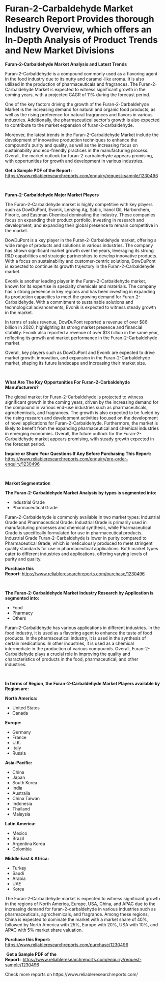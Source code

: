 <p><h1>Furan-2-Carbaldehyde Market Research Report Provides thorough Industry Overview, which offers an In-Depth Analysis of Product Trends and New Market Divisions</h1></p><p><strong>Furan-2-Carbaldehyde Market Analysis and Latest Trends</strong></p>
<p><p>Furan-2-Carbaldehyde is a compound commonly used as a flavoring agent in the food industry due to its nutty and caramel-like aroma. It is also utilized in the production of pharmaceuticals and fragrances. The Furan-2-Carbaldehyde Market is expected to witness significant growth in the coming years, with a projected CAGR of 11% during the forecast period.</p><p>One of the key factors driving the growth of the Furan-2-Carbaldehyde Market is the increasing demand for natural and organic food products, as well as the rising preference for natural fragrances and flavors in various industries. Additionally, the pharmaceutical sector's growth is also expected to contribute to the market expansion of furan-2-carbaldehyde.</p><p>Moreover, the latest trends in the Furan-2-Carbaldehyde Market include the development of innovative production techniques to enhance the compound's purity and quality, as well as the increasing focus on sustainability and eco-friendly practices in the manufacturing process. Overall, the market outlook for furan-2-carbaldehyde appears promising, with opportunities for growth and development in various industries.</p></p>
<p><strong>Get a Sample PDF of the Report:&nbsp;</strong> <a href="https://www.reliableresearchreports.com/enquiry/request-sample/1230496">https://www.reliableresearchreports.com/enquiry/request-sample/1230496</a></p>
<p>&nbsp;</p>
<p><strong>Furan-2-Carbaldehyde Major Market Players</strong></p>
<p><p>The Furan-2-Carbaldehyde market is highly competitive with key players such as DowDuPont, Evonik, Lenzing Ag, Sabic, Iranol Oil, Harborchem, Finoric, and Eastman Chemical dominating the industry. These companies focus on expanding their product portfolio, investing in research and development, and expanding their global presence to remain competitive in the market.</p><p>DowDuPont is a key player in the Furan-2-Carbaldehyde market, offering a wide range of products and solutions in various industries. The company has shown significant market growth over the years, leveraging its strong R&D capabilities and strategic partnerships to develop innovative products. With a focus on sustainability and customer-centric solutions, DowDuPont is expected to continue its growth trajectory in the Furan-2-Carbaldehyde market.</p><p>Evonik is another leading player in the Furan-2-Carbaldehyde market, known for its expertise in specialty chemicals and materials. The company has a strong presence in key regions and has been investing in expanding its production capacities to meet the growing demand for Furan-2-Carbaldehyde. With a commitment to sustainable solutions and technological advancements, Evonik is expected to witness steady growth in the market.</p><p>In terms of sales revenue, DowDuPont reported a revenue of over $86 billion in 2020, highlighting its strong market presence and financial stability. Evonik also reported a revenue of over $13 billion in the same year, reflecting its growth and market performance in the Furan-2-Carbaldehyde market.</p><p>Overall, key players such as DowDuPont and Evonik are expected to drive market growth, innovation, and expansion in the Furan-2-Carbaldehyde market, shaping its future landscape and increasing their market size.</p></p>
<p>&nbsp;</p>
<p><strong>What Are The Key Opportunities For Furan-2-Carbaldehyde Manufacturers?</strong></p>
<p><p>The global market for Furan-2-Carbaldehyde is projected to witness significant growth in the coming years, driven by the increasing demand for the compound in various end-use industries such as pharmaceuticals, agrochemicals, and fragrances. The growth is also expected to be fueled by the rising research and development activities focused on the development of novel applications for Furan-2-Carbaldehyde. Furthermore, the market is likely to benefit from the expanding pharmaceutical and chemical industries in emerging economies. Overall, the future outlook for the Furan-2-Carbaldehyde market appears promising, with steady growth expected in the forecast period.</p></p>
<p><strong>Inquire or Share Your Questions If Any Before Purchasing This Report:</strong> <a href="https://www.reliableresearchreports.com/enquiry/pre-order-enquiry/1230496">https://www.reliableresearchreports.com/enquiry/pre-order-enquiry/1230496</a></p>
<p>&nbsp;</p>
<p><strong>Market Segmentation</strong></p>
<p><strong>The Furan-2-Carbaldehyde Market Analysis by types is segmented into:</strong></p>
<p><ul><li>Industrial Grade</li><li>Pharmaceutical Grade</li></ul></p>
<p><p>Furan-2-Carbaldehyde is commonly available in two market types: Industrial Grade and Pharmaceutical Grade. Industrial Grade is primarily used in manufacturing processes and chemical synthesis, while Pharmaceutical Grade is specifically formulated for use in pharmaceutical products. Industrial Grade Furan-2-Carbaldehyde is lower in purity compared to Pharmaceutical Grade, which is meticulously produced to meet stringent quality standards for use in pharmaceutical applications. Both market types cater to different industries and applications, offering varying levels of purity and quality.</p></p>
<p><strong>Purchase this Report:&nbsp;</strong><a href="https://www.reliableresearchreports.com/purchase/1230496">https://www.reliableresearchreports.com/purchase/1230496</a></p>
<p>&nbsp;</p>
<p><strong>The Furan-2-Carbaldehyde Market Industry Research by Application is segmented into:</strong></p>
<p><ul><li>Food</li><li>Pharmacy</li><li>Others</li></ul></p>
<p><p>Furan-2-Carbaldehyde has various applications in different industries. In the food industry, it is used as a flavoring agent to enhance the taste of food products. In the pharmaceutical industry, it is used in the synthesis of certain medications. In other industries, it is used as a chemical intermediate in the production of various compounds. Overall, Furan-2-Carbaldehyde plays a crucial role in improving the quality and characteristics of products in the food, pharmaceutical, and other industries.</p></p>
<p>&nbsp;</p>
<p><strong>In terms of Region, the Furan-2-Carbaldehyde Market Players available by Region are:</strong></p>
<p>
    <p> <strong> North America: </strong>
        <ul>
            <li>United States</li>
            <li>Canada</li>
        </ul>
        </p> 
    <p> <strong> Europe: </strong>
        <ul>
            <li>Germany</li>
            <li>France</li>
            <li>U.K.</li>
            <li>Italy</li>
            <li>Russia</li>
        </ul>
        </p> 
    <p> <strong> Asia-Pacific: </strong>
        <ul>
            <li>China</li>
            <li>Japan</li>
            <li>South Korea</li>
            <li>India</li>
            <li>Australia</li>
            <li>China Taiwan</li>
            <li>Indonesia</li>
            <li>Thailand</li>
            <li>Malaysia</li>
        </ul>
        </p> 
    <p> <strong> Latin America: </strong>
        <ul>
            <li>Mexico</li>
            <li>Brazil</li>
            <li>Argentina Korea</li>
            <li>Colombia</li>
        </ul>
        </p> 
    <p> <strong> Middle East & Africa: </strong>
        <ul>
            <li>Turkey</li>
            <li>Saudi</li>
            <li>Arabia</li>
            <li>UAE</li>
            <li>Korea</li>
        </ul>
    </p>
    </p>
<p><p>The Furan-2-Carbaldehyde market is expected to witness significant growth in the regions of North America, Europe, USA, China, and APAC due to the increasing demand for furan-2-carbaldehyde in various industries such as pharmaceuticals, agrochemicals, and fragrance. Among these regions, China is expected to dominate the market with a market share of 40%, followed by North America with 25%, Europe with 20%, USA with 10%, and APAC with 5% market share valuation.</p></p>
<p><strong>Purchase this Report: </strong><a href="https://www.reliableresearchreports.com/purchase/1230496">https://www.reliableresearchreports.com/purchase/1230496</a></p>
<p>&nbsp;<strong>Get a Sample PDF of the Report:&nbsp;&nbsp;</strong><a href="https://www.reliableresearchreports.com/enquiry/request-sample/1230496">https://www.reliableresearchreports.com/enquiry/request-sample/1230496</a></p>
<p><strong></strong></p>
<p>Check more reports on https://www.reliableresearchreports.com/</p>